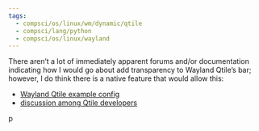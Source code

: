 ```yaml
---
tags:
  - compsci/os/linux/wm/dynamic/qtile
  - compsci/lang/python
  - compsci/os/linux/wayland
---
```

There aren’t a lot of immediately apparent forums and/or documentation indicating how I would go about add transparency to Wayland Qtile’s bar; however, I do think there is a native feature that would allow this: 
- [Wayland Qtile example config](https://codeberg.org/JustineSmithies/qtile-wayland-dotfiles/src/branch/master)
- [discussion among Qtile developers](https://github.com/qtile/qtile/discussions/2508)

p